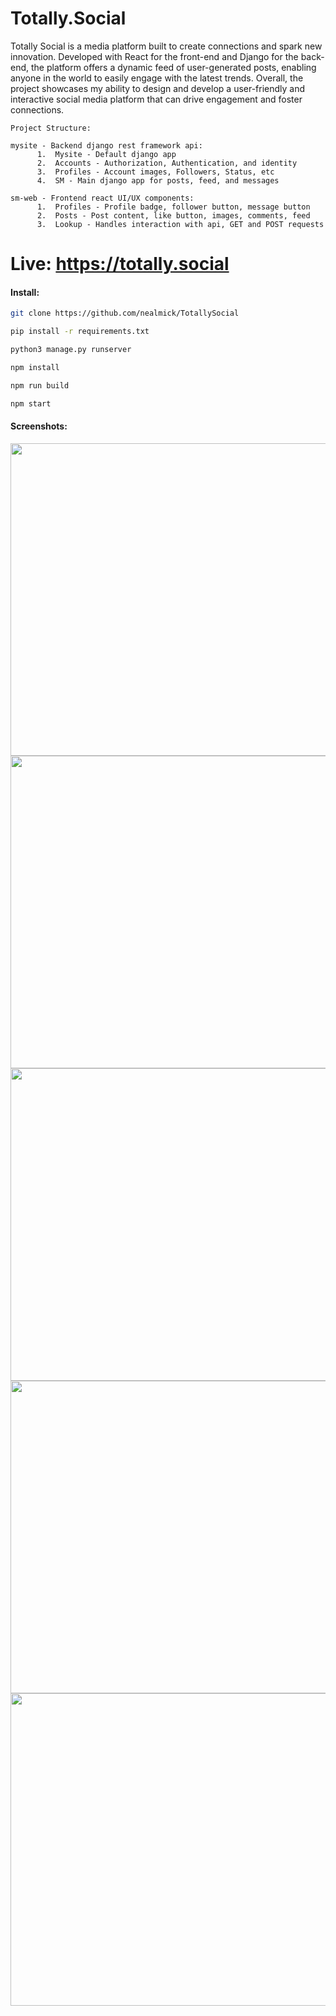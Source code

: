 # Totally.Social


Totally Social is a media platform built to create connections and spark new innovation. Developed with React for the front-end and Django for the back-end, the platform offers a dynamic feed of user-generated posts, enabling anyone in the world to easily engage with the latest trends. Overall, the project showcases my ability to design and develop a user-friendly and interactive social media platform that can drive engagement and foster connections.



    Project Structure:
    
    mysite - Backend django rest framework api:
          1.  Mysite - Default django app
          2.  Accounts - Authorization, Authentication, and identity
          3.  Profiles - Account images, Followers, Status, etc
          4.  SM - Main django app for posts, feed, and messages

    sm-web - Frontend react UI/UX components:
          1.  Profiles - Profile badge, follower button, message button
          2.  Posts - Post content, like button, images, comments, feed
          3.  Lookup - Handles interaction with api, GET and POST requests



# Live: https://totally.social

#### Install:

```bash
git clone https://github.com/nealmick/TotallySocial

pip install -r requirements.txt

python3 manage.py runserver

npm install

npm run build

npm start

```

#### Screenshots:
<img src="https://i.imgur.com/ixp3YIN.png" width="1000" height="500" />
<img src="https://i.imgur.com/lM1N3N1.png" width="1000" height="500" />
<img src="https://i.imgur.com/QgOx4Bh.png" width="1000" height="500" />
<img src="https://i.imgur.com/oK79FaY.png" width="1000" height="500" />
<img src="https://i.imgur.com/aeW43Dt.png" width="1000" height="500" />

